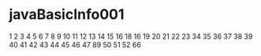 # javaBasicInfo001
1
2
3
4
5
6
7
8
9
10
11
12
13
14
15
16
18
16
19
20
21
22
23
34
35
36
37
38
39
40
41
42
43
44
45
46
47
89
50
51
52
66
